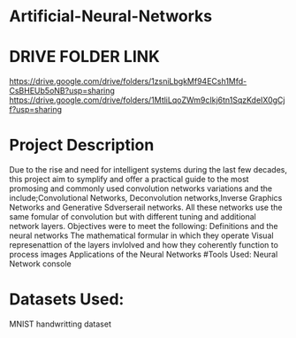 # Artificial-Neural-Networks
# DRIVE FOLDER LINK
https://drive.google.com/drive/folders/1zsniLbgkMf94ECsh1Mfd-CsBHEUb5oNB?usp=sharing
https://drive.google.com/drive/folders/1MtliLqoZWm9cIkj6tn1SqzKdeIX0gCjf?usp=sharing
# Project Description
Due to the rise and need for intelligent systems during the last few decades, this project aim to symplify and offer a practical guide to the most promosing and commonly used convolution networks variations and the include;Convolutional Networks, Deconvolution networks,Inverse Graphics Networks and Generative Sdverserail networks.
All these networks use the same fomular of convolution but with different tuning and additional network layers.
Objectives were to meet the following:
Definitions and the neural networks
The mathematical formular in which they operate
Visual represenattion of the layers invlolved and how they coherently function to process images
Applications of the Neural Networks
#Tools Used:
Neural Network console
# Datasets Used:
MNIST handwritting dataset
